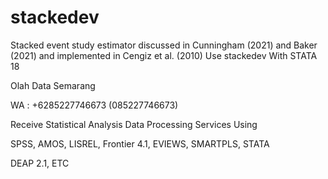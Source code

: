 # stackedev
Stacked event study estimator discussed in Cunningham (2021) and Baker (2021) and implemented in Cengiz et al. (2010) Use stackedev With STATA 18

Olah Data Semarang

WA : +6285227746673 (085227746673)

Receive Statistical Analysis Data Processing Services Using

SPSS, AMOS, LISREL, Frontier 4.1, EVIEWS, SMARTPLS, STATA

DEAP 2.1, ETC
